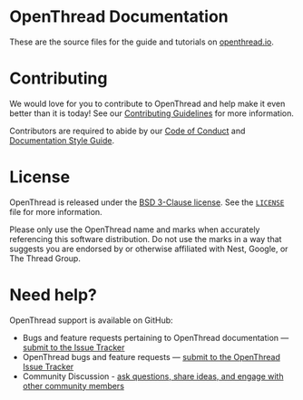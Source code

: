 # OpenThread Documentation

These are the source files for the guide and tutorials on [openthread.io](https://openthread.io/).

# Contributing

We would love for you to contribute to OpenThread and help make it even better than it is today! See our [Contributing Guidelines](https://github.com/openthread/ot-docs/blob/main/CONTRIBUTING.md) for more information.

Contributors are required to abide by our [Code of Conduct](https://github.com/openthread/ot-docs/blob/main/CODE_OF_CONDUCT.md) and [Documentation Style Guide](https://github.com/openthread/ot-docs/blob/main/STYLE_GUIDE.md).

# License

OpenThread is released under the [BSD 3-Clause license](https://github.com/openthread/ot-docs/blob/main/LICENSE). See the [`LICENSE`](https://github.com/openthread/ot-docs/blob/main/LICENSE) file for more information.

Please only use the OpenThread name and marks when accurately referencing this software distribution. Do not use the marks in a way that suggests you are endorsed by or otherwise affiliated with Nest, Google, or The Thread Group.

# Need help?

OpenThread support is available on GitHub:

- Bugs and feature requests pertaining to OpenThread documentation — [submit to the Issue Tracker](https://github.com/openthread/ot-docs/issues)
- OpenThread bugs and feature requests — [submit to the OpenThread Issue Tracker](https://github.com/openthread/openthread/issues)
- Community Discussion - [ask questions, share ideas, and engage with other community members](https://github.com/openthread/openthread/discussions)
